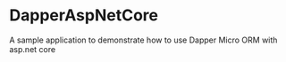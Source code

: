 # DapperAspNetCore
A sample application to demonstrate how to use Dapper Micro ORM with asp.net core
